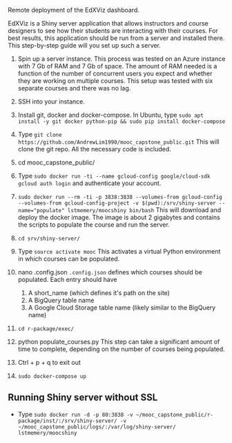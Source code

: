 Remote deployment of the EdXViz dashboard. 

EdXViz is a Shiny server application that allows instructors and course designers to see how their students are interacting with their courses. For best results, this application should be run from a server and installed there. This step-by-step guide will you set up such a server.

1. Spin up a server instance.
	This process was tested on an Azure instance with 7 Gb of RAM and 7 Gb of space. The amount of RAM needed is a function of the number of concurrent users you expect and whether they are working on multiple courses. This setup was tested with six separate courses and there was no lag.
2. SSH into your instance.
3. Install git, docker and docker-compose. In Ubuntu, type `sudo apt install -y git docker python-pip && sudo pip install docker-compose`
3. Type `git clone https://github.com/AndrewLim1990/mooc_capstone_public.git`
	This will clone the git repo. All the necessary code is included.
4. cd mooc_capstone_public/
4. Type `sudo docker run -ti --name gcloud-config google/cloud-sdk gcloud auth login` and authenticate your account.


5. `sudo docker run --rm -ti -p 3838:3838 --volumes-from gcloud-config --volumes-from gcloud-config-project -v $(pwd):/srv/shiny-server --name="populate" lstmemery/moocshiny bin/bash`
	This will download and deploy the docker image. The image is about 2 gigabytes and contains the scripts to populate the course and run the server.
6. `cd srv/shiny-server/`
7. Type `source activate mooc`
	This activates a virtual Python environment in which courses can be populated.
11. nano .config.json
	`.config.json` defines which courses should be populated. Each entry should have 
	1. A short_name (which defines it's path on the site)
	2. A BigQuery table name
	3. A Google Cloud Storage table name (likely similar to the BigQuery name)
12. `cd r-package/exec/`
13. python populate_courses.py
	This step can take a significant amount of time to complete, depending on the number of courses being populated.
14. Ctrl + p + q to exit out
15. `sudo docker-compose up`

## Running Shiny server without SSL
- Type `sudo docker run -d -p 80:3838 -v ~/mooc_capstone_public/r-package/inst/:/srv/shiny-server/ -v ~/mooc_capstone_public/logs/:/var/log/shiny-server/ lstmemery/moocshiny`